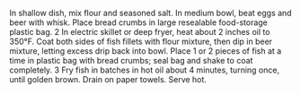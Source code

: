 In shallow dish, mix flour and seasoned salt. In medium bowl, beat eggs and beer with whisk. Place bread crumbs in large resealable food-storage plastic bag.
2
In electric skillet or deep fryer, heat about 2 inches oil to 350°F. Coat both sides of fish fillets with flour mixture, then dip in beer mixture, letting excess drip back into bowl. Place 1 or 2 pieces of fish at a time in plastic bag with bread crumbs; seal bag and shake to coat completely.
3
Fry fish in batches in hot oil about 4 minutes, turning once, until golden brown. Drain on paper towels. Serve hot.
